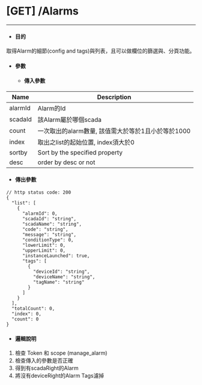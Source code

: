 # \[GET\] /Alarms

---

* #### 目的

取得Alarm的細節(config and tags)與列表，且可以做欄位的篩選與、分頁功能。

* #### 參數

  * #### 傳入參數

| Name | Description |
| -- | -- |
| alarmId | Alarm的Id |
| scadaId | 該Alarm屬於哪個scada |
| count | 一次取出的alarm數量, 該值需大於等於1且小於等於1000 |
| index | 取出之list的起始位置, index須大於0 |
| sortby | Sort by the specified property |
| desc | order by desc or not |

  * #### 傳出參數

```
// http status code: 200
{
  "list": [
    {
      "alarmId": 0,
      "scadaId": "string",
      "scadaName": "string",
      "code": "string",
      "message": "string",
      "conditionType": 0,
      "lowerLimit": 0,
      "upperLimit": 0,
      "instanceLaunched": true,
      "tags": [
        {
          "deviceId": "string",
          "deviceName": "string",
          "tagName": "string"
        }
      ]
    }
  ],
  "totalCount": 0,
  "index": 0,
  "count": 0
}
```

* #### 邏輯說明

1. 檢查 Token 和 scope (manage_alarm)
2. 檢查傳入的參數是否正確
3. 得到有scadaRight的Alarm
4. 將沒有deviceRight的Alarm Tags濾掉



